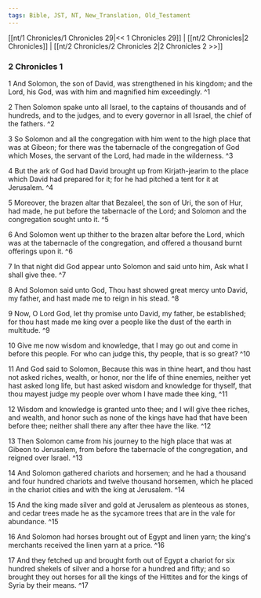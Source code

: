 ```yaml
---
tags: Bible, JST, NT, New_Translation, Old_Testament
---
```


[[nt/1 Chronicles/1 Chronicles 29|<< 1 Chronicles 29]] | [[nt/2 Chronicles|2 Chronicles]] | [[nt/2 Chronicles/2 Chronicles 2|2 Chronicles 2 >>]]

### 2 Chronicles 1

1 And Solomon, the son of David, was strengthened in his kingdom; and the Lord, his God, was with him and magnified him exceedingly.  ^1

2 Then Solomon spake unto all Israel, to the captains of thousands and of hundreds, and to the judges, and to every governor in all Israel, the chief of the fathers.  ^2

3 So Solomon and all the congregation with him went to the high place that was at Gibeon; for there was the tabernacle of the congregation of God which Moses, the servant of the Lord, had made in the wilderness.  ^3

4 But the ark of God had David brought up from Kirjath-jearim to the place which David had prepared for it; for he had pitched a tent for it at Jerusalem.  ^4

5 Moreover, the brazen altar that Bezaleel, the son of Uri, the son of Hur, had made, he put before the tabernacle of the Lord; and Solomon and the congregation sought unto it.  ^5

6 And Solomon went up thither to the brazen altar before the Lord, which was at the tabernacle of the congregation, and offered a thousand burnt offerings upon it.  ^6

7 In that night did God appear unto Solomon and said unto him, Ask what I shall give thee.  ^7

8 And Solomon said unto God, Thou hast showed great mercy unto David, my father, and hast made me to reign in his stead.  ^8

9 Now, O Lord God, let thy promise unto David, my father, be established; for thou hast made me king over a people like the dust of the earth in multitude.  ^9

10 Give me now wisdom and knowledge, that I may go out and come in before this people. For who can judge this, thy people, that is so great?  ^10

11 And God said to Solomon, Because this was in thine heart, and thou hast not asked riches, wealth, or honor, nor the life of thine enemies, neither yet hast asked long life, but hast asked wisdom and knowledge for thyself, that thou mayest judge my people over whom I have made thee king,  ^11

12 Wisdom and knowledge is granted unto thee; and I will give thee riches, and wealth, and honor such as none of the kings have had that have been before thee; neither shall there any after thee have the like.  ^12

13 Then Solomon came from his journey to the high place that was at Gibeon to Jerusalem, from before the tabernacle of the congregation, and reigned over Israel.  ^13

14 And Solomon gathered chariots and horsemen; and he had a thousand and four hundred chariots and twelve thousand horsemen, which he placed in the chariot cities and with the king at Jerusalem.  ^14

15 And the king made silver and gold at Jerusalem as plenteous as stones, and cedar trees made he as the sycamore trees that are in the vale for abundance.  ^15

16 And Solomon had horses brought out of Egypt and linen yarn; the king\'s merchants received the linen yarn at a price.  ^16

17 And they fetched up and brought forth out of Egypt a chariot for six hundred shekels of silver and a horse for a hundred and fifty; and so brought they out horses for all the kings of the Hittites and for the kings of Syria by their means.  ^17

 
